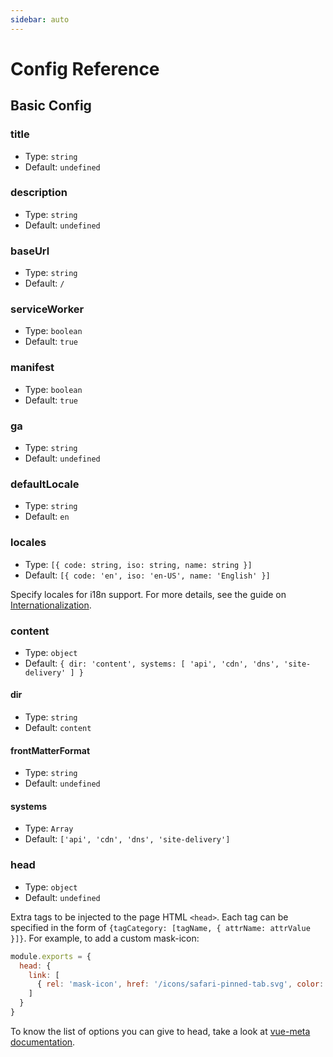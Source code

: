 ```yaml
---
sidebar: auto
---
```


# Config Reference


## Basic Config

### title

- Type: `string`
- Default: `undefined`

### description

- Type: `string`
- Default: `undefined`

### baseUrl

- Type: `string`
- Default: `/`

### serviceWorker

- Type: `boolean`
- Default: `true`

### manifest

- Type: `boolean`
- Default: `true`

### ga

- Type: `string`
- Default: `undefined`

### defaultLocale

- Type: `string`
- Default: `en`

### locales

- Type: `[{ code: string, iso: string, name: string }]`
- Default: `[{ code: 'en', iso: 'en-US', name: 'English' }]`

Specify locales for i18n support. For more details, see the guide on [Internationalization](../guide/i18n.md).

### content

- Type: `object`
- Default: `{ dir: 'content', systems: [ 'api', 'cdn', 'dns', 'site-delivery' ] }`

#### dir

- Type: `string`
- Default: `content`

#### frontMatterFormat

- Type: `string`
- Default: `undefined`

#### systems

- Type: `Array`
- Default: `['api', 'cdn', 'dns', 'site-delivery']`

### head

- Type: `object`
- Default: `undefined`

Extra tags to be injected to the page HTML `<head>`. Each tag can be specified in the form of `{tagCategory: [tagName, { attrName: attrValue }]}`. For example, to add a custom mask-icon:

``` js
module.exports = {
  head: {
    link: [
      { rel: 'mask-icon', href: '/icons/safari-pinned-tab.svg', color: '#3e4e88' }
    ]
  }
}
```

To know the list of options you can give to head, take a look at [vue-meta documentation](https://github.com/declandewet/vue-meta#recognized-metainfo-properties).
